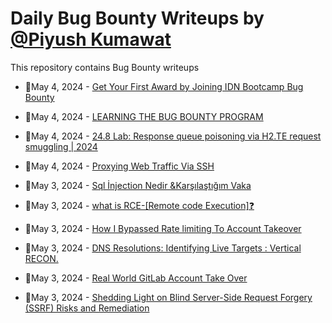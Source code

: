 # Daily Bug Bounty Writeups by [@Piyush Kumawat](https://twitter.com/piyush_supiy) 
This repository contains Bug Bounty writeups

<!-- BLOG-POST-LIST:START -->
 - 💯May 4, 2024 - [Get Your First Award by Joining IDN Bootcamp Bug Bounty](https://medium.com/@oktaa_/get-your-first-award-by-joining-idn-bootcamp-bug-bounty-7dd927ebe6b3?source=rss------bug_bounty-5) 

 - 💯May 4, 2024 - [LEARNING THE BUG BOUNTY PROGRAM](https://medium.com/@basithrazaky/learning-the-bug-bounty-program-ffdfc54b3dee?source=rss------bug_bounty-5) 

 - 💯May 4, 2024 - [24.8 Lab: Response queue poisoning via H2.TE request smuggling | 2024](https://cyberw1ng.medium.com/24-8-lab-response-queue-poisoning-via-h2-te-request-smuggling-2024-33bdb4b56b0b?source=rss------bug_bounty-5) 

 - 💯May 4, 2024 - [Proxying Web Traffic Via SSH](https://medium.com/@mu.gl/proxying-web-traffic-via-ssh-f3cf09c35d46?source=rss------bug_bounty-5) 

 - 💯May 3, 2024 - [Sql İnjection Nedir &amp;Karşılaştığım Vaka](https://medium.com/@akostak/sql-i%CC%87njection-nedir-kar%C5%9F%C4%B1la%C5%9Ft%C4%B1%C4%9F%C4%B1m-vaka-708b17f5da9d?source=rss------bug_bounty-5) 

 - 💯May 3, 2024 - [what is RCE-[Remote code Execution]❓](https://medium.com/@mmdesvand1386/what-is-rce-remote-code-execution-fee04264fe30?source=rss------bug_bounty-5) 

 - 💯May 3, 2024 - [How I Bypassed Rate limiting To Account Takeover](https://medium.com/@Ajakcybersecurity/how-i-bypassed-rate-limiting-to-account-takeover-1df722a527d5?source=rss------bug_bounty-5) 

 - 💯May 3, 2024 - [DNS Resolutions: Identifying Live Targets : Vertical RECON.](https://hacktivistattacker.medium.com/dns-resolutions-identifying-live-targets-vertical-recon-2a2aed49bd6b?source=rss------bug_bounty-5) 

 - 💯May 3, 2024 - [Real World GitLab Account Take Over](https://medium.com/@red.whisperer/real-world-gitlab-account-take-over-b2e9896a1835?source=rss------bug_bounty-5) 

 - 💯May 3, 2024 - [Shedding Light on Blind Server-Side Request Forgery &lpar;SSRF&rpar; Risks and Remediation](https://medium.com/@Land2Cyber/shedding-light-on-blind-server-side-request-forgery-ssrf-risks-and-remediation-edfb908cf731?source=rss------bug_bounty-5) 
<!-- BLOG-POST-LIST:END -->
